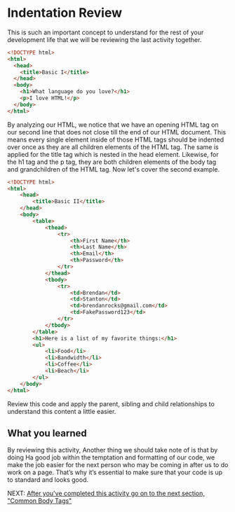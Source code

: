 # Indentation Review

This is such an important concept to understand for the rest of your development life that we will be reviewing the last activity together.

```html
<!DOCTYPE html>
<html>
  <head>
    <title>Basic I</title>
  </head>
  <body>
    <h1>What language do you love?</h1>
    <p>I love HTML!</p>
  </body>
</html>
```

By analyzing our HTML, we notice that we have an opening HTML tag on our second line that does not close till the end of our HTML document. This means every single element inside of those HTML tags should be indented over once as they are all children elements of the HTML tag. The same is applied for the title tag which is nested in the head element. Likewise, for the h1 tag and the p tag, they are both children elements of the body tag and grandchildren of the HTML tag. Now let's cover the second example.

```html
<!DOCTYPE html>
<html>
    <head>
        <title>Basic II</title>
    </head>
    <body>
        <table>
            <thead>
                <tr>
                    <th>First Name</th>
                    <th>Last Name</th>
                    <th>Email</th>
                    <th>Password</th>
                </tr>
            </thead>
            <tbody>
                <tr>
                    <td>Brendan</td>
                    <td>Stanton</td>
                    <td>brendanrocks@gmail.com</td>
                    <td>FakePassword123</td>
                </tr>
            </tbody>
        </table>
        <h1>Here is a list of my favorite things:</h1>
        <ul>
            <li>Food</li>
            <li>Bandwidth</li>
            <li>Coffee</li>
            <li>Beach</li>
        </ul>
    </body>
</html>
```

Review this code and apply the parent, sibling and child relationships to understand this content a little easier.

## What you learned

By reviewing this activity, Another thing we should take note of is that by doing  Ha good job within the temptation and formatting of our code, we make the job easier for the next person who may be coming in after us to do work on a page. That’s why it’s essential to make sure that your code is up to standard and looks good.

NEXT: [After you've completed this activity go on to the next section, "Common Body Tags"](./common_body_tags.md)

